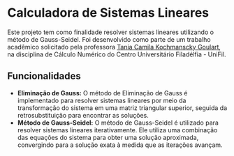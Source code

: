 # Calculadora de Sistemas Lineares

Este projeto tem como finalidade resolver sistemas lineares utilizando o método de Gauss-Seidel. Foi desenvolvido como parte de um trabalho acadêmico solicitado pela professora [Tania Camila Kochmanscky Goulart](https://github.com/tckg), na disciplina de Cálculo Numérico do Centro Universitário Filadélfia - UniFil.

## Funcionalidades

- **Eliminação de Gauss:** O método de Eliminação de Gauss é implementado para resolver sistemas lineares por meio da transformação do sistema em uma matriz triangular superior, seguida da retrosubstituição para encontrar as soluções.
- **Método de Gauss-Seidel:** O método de Gauss-Seidel é utilizado para resolver sistemas lineares iterativamente. Ele utiliza uma combinação das equações do sistema para obter uma solução aproximada, convergindo para a solução exata à medida que as iterações avançam.